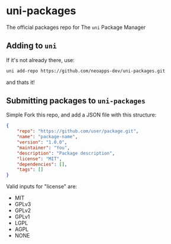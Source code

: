 # uni-packages
The official packages repo for The `uni` Package Manager

## Adding to `uni`
If it's not already there, use:
```bash
uni add-repo https://github.com/neoapps-dev/uni-packages.git
```
and thats it!

## Submitting packages to `uni-packages`
Simple Fork this repo, and add a JSON file with this structure:
```json
{
    "repo": "https://github.com/user/package.git",
    "name": "package-name",
    "version": "1.0.0",
    "maintainer": "You",
    "description": "Package description",
    "license": "MIT",
    "dependencies": [],
    "tags": []
}
```
Valid inputs for "license" are:
- MIT
- GPLv3
- GPLv2
- GPLv1
- LGPL
- AGPL
- NONE
